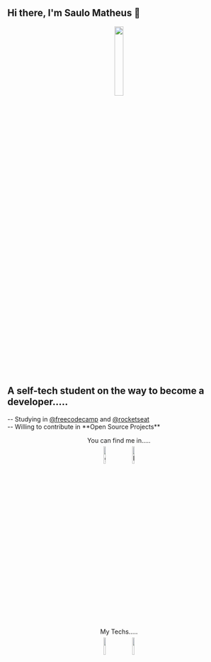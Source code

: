## Hi there, I'm Saulo Matheus 👋

<p align="center">
<img width="20%" src="https://img.icons8.com/ios-filled/96/000000/programming.png"/>
</p>


## A self-tech student on the way to become a developer.....


<p align=justify>
-- Studying in <a href="https://www.freecodecamp.org/">@freecodecamp</a>
and 
<a href="https://app.rocketseat.com.br/me/indexsaulomathe">@rocketseat</a>
<br/>
-- Willing to contribute in **Open Source Projects**
</p>


<p align="center">
 You can find me in.....
<br/>
<a href="https://github.com/indexsaulomathe"><img alt="github" width="10%" style="padding:5px" src="https://img.icons8.com/clouds/100/000000/github.png"/></a>
<a href="https://www.linkedin.com/in/indexsaulomathe/"><img alt="linkedin" width="10%" style="padding:5px" src="https://img.icons8.com/clouds/100/000000/linkedin.png"/></a>

</p>


<p align="center">
 My Techs.....
<br/>
<img width="10%" style="padding:5px" src="https://img.icons8.com/color/144/000000/javascript.png"/>
<img width="10%" style="padding:5px" src="https://img.icons8.com/color/144/000000/python.png"/>
 
 
</p>
